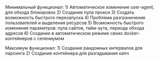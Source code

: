 Минимальный функционал:
    1) Автоматическое изменение user-agent, для обхода блокировок
    2) Создание пула прокси
    3) Создать возможность быстрого перезапуска
    4) Проблема разграничения пользователей и выделения ресурсов
    5) Возможность быстрого изменения параметров: пула сайтов, тайм-аута, периода обхода адресов
    6) Создание в автоматическом режиме своих docker-контейнеров с селениумом

Максимум функционал:
    1) Создание рандомных интервалов для парсинга
    2) Создание контейнера для разгадывания капч
